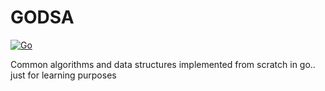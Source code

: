 # GODSA

[![Go](https://github.com/arfernn/godsa/actions/workflows/go.yml/badge.svg)](https://github.com/arfernn/godsa/actions/workflows/go.yml)

Common algorithms and data structures implemented from scratch in go.. just for learning purposes
